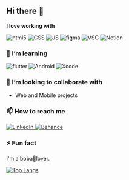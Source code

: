 ## Hi there 👋

**I love working with**

<div display="flex">
  <img src="https://img.shields.io/badge/HTML5-E34F26?style=for-the-badge&logo=html5&logoColor=white" alt="html5"/>
  <img src="https://img.shields.io/badge/css3-%231572B6.svg?style=for-the-badge&logo=css3&logoColor=white" alt="CSS"/>
  <img src="https://img.shields.io/badge/JavaScript-323330?style=for-the-badge&logo=javascript&logoColor=F7DF1E" alt="JS"/>
  <img src="https://img.shields.io/badge/Figma-F24E1E?style=for-the-badge&logo=figma&logoColor=white" alt="figma"/>
  <img src="https://img.shields.io/badge/Visual_Studio_Code-0078D4?style=for-the-badge&logo=visual%20studio%20code&logoColor=white" alt="VSC"/>
  <img src="https://img.shields.io/badge/Notion-000000?style=for-the-badge&logo=notion&logoColor=white" alt="Notion"/>
</div>

### 🌱 I’m learning

<div display="flex">
  <img src="https://img.shields.io/badge/Flutter-02569B?style=for-the-badge&logo=flutter&logoColor=white" alt="flutter"/>
  <img src="https://img.shields.io/badge/Android_Studio-3DDC84?style=for-the-badge&logo=android-studio&logoColor=white" alt="Android"/>
  <img src="https://img.shields.io/badge/Xcode-007ACC?style=for-the-badge&logo=Xcode&logoColor=white" alt="Xcode"/>
</div>

### 🤔 I’m looking to collaborate with

- Web and Mobile projects

### 📫 How to reach me

<div display="flex">
  <a href="https://www.linkedin.com/in/acabrerafondeur/">
    <img src="https://img.shields.io/badge/linkedin-%230077B5.svg?style=for-the-badge&logo=linkedin&logoColor=white" alt="LinkedIn"/>
  </a>
  <a href="https://www.behance.net/amuiux/">
    <img src="https://img.shields.io/badge/Behance-0054F7?style=for-the-badge&logo=behance&logoColor=white" alt="Behance"/>
  </a>
</div>

### ⚡ Fun fact
I'm a boba🧋lover.

[![Top Langs](https://github-readme-stats.vercel.app/api/top-langs/?username=acabrerafondeur&layout=compact&theme=vision-friendly-dark)](https://github.com/anuraghazra/github-readme-stats)

